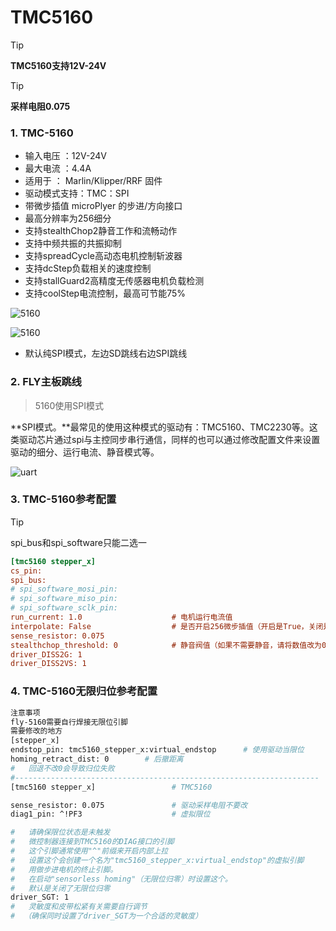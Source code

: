 # TMC5160

> [!TIP]
> **TMC5160支持12V-24V**

> [!TIP]
> **采样电阻0.075**

### 1.  TMC-5160

* 输入电压 ：12V-24V
* 最大电流 ：4.4A
* 适用于 ： Marlin/Klipper/RRF 固件
* 驱动模式支持：TMC：SPI
* 带微步插值 microPlyer 的步进/方向接口
* 最高分辨率为256细分
* 支持stealthChop2静音工作和流畅动作
* 支持中频共振的共振抑制
* 支持spreadCycle高动态电机控制斩波器
* 支持dcStep负载相关的速度控制
* 支持stallGuard2高精度无传感器电机负载检测
* 支持coolStep电流控制，最高可节能75%

![5160](../../images/boards/fly_tmc/5160-1.png)

![5160](../../images/boards/fly_tmc/5160.png)

* 默认纯SPI模式，左边SD跳线右边SPI跳线

### 2. FLY主板跳线

> 5160使用SPI模式

**SPI模式。**最常见的使用这种模式的驱动有：TMC5160、TMC2230等。这类驱动芯片通过spi与主控同步串行通信，同样的也可以通过修改配置文件来设置驱动的细分、运行电流、静音模式等。

![uart](../../images/boards/fly_tmc/2209-urat.png)

### 3. TMC-5160参考配置

>[!TIP]
>
>spi_bus和spi_software只能二选一

```cfg
[tmc5160 stepper_x]
cs_pin:
spi_bus:
# spi_software_mosi_pin:
# spi_software_miso_pin:
# spi_software_sclk_pin: 
run_current: 1.0                    # 电机运行电流值
interpolate: False                  # 是否开启256微步插值（开启是True，关闭是False）
sense_resistor: 0.075
stealthchop_threshold: 0            # 静音阀值（如果不需要静音，请将数值改为0）
driver_DISS2G: 1
driver_DISS2VS: 1
```



### 4. TMC-5160无限归位参考配置

```bash
注意事项
fly-5160需要自行焊接无限位引脚
需要修改的地方
[stepper_x]
endstop_pin: tmc5160_stepper_x:virtual_endstop      # 使用驱动当限位
homing_retract_dist: 0        # 后撤距离
#   回退不改0会导致归位失败
#--------------------------------------------------------------------
[tmc5160 stepper_x]                 # TMC5160

sense_resistor: 0.075               # 驱动采样电阻不要改
diag1_pin: ^!PF3                    # 虚拟限位

#   请确保限位状态是未触发
#   微控制器连接到TMC5160的DIAG接口的引脚
#   这个引脚通常使用"^"前缀来开启内部上拉
#   设置这个会创建一个名为"tmc5160_stepper_x:virtual_endstop"的虚拟引脚
#   用做步进电机的终止引脚。
#   在启动"sensorless homing"（无限位归零）时设置这个。
#   默认是关闭了无限位归零
driver_SGT: 1
#   灵敏度和皮带松紧有关需要自行调节
#  （确保同时设置了driver_SGT为一个合适的灵敏度）


```



   
